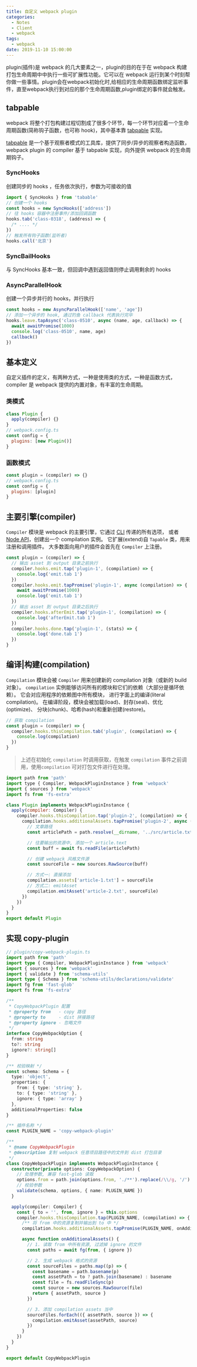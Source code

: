 ```yaml
---
title: 自定义 webpack plugin
categories:
  - Notes
  - Client
  - webpack
tags: 
  - webpack
date: 2019-11-10 15:00:00
---
```


plugin(插件)是 webpack 的几大要素之一，plugin的目的在于在 webpack 构建打包生命周期中中执行一些可扩展性功能。它可以在 webpack 运行到某个时刻帮你做一些事情。plugin会在webpack初始化时,给相应的生命周期函数绑定监听事件，直至webpack执行到对应的那个生命周期函数,plugin绑定的事件就会触发。

<!-- more -->

## tabpable

webpack 将整个打包构建过程切割成了很多个环节，每一个环节对应着一个生命周期函数(简称钩子函数，也可称 hook)，其中基本靠 [tabpable](https://github.com/webpack/tapable#tapable) 实现。

[tabpable](https://github.com/webpack/tapable#tapable) 是一个基于观察者模式的工具库，提供了同步/异步的观察者构造函数，webpack plugin 的 compiler 基于 tabpable 实现，向外提供 webpack 的生命周期钩子。

### SyncHooks

创建同步的 hooks ，任务依次执行，参数为可接收的值

~~~js
import { SyncHooks } from 'tabable'
// 创建一个 hooks
const hooks = new SyncHooks(['address'])
// 往 hooks 容器中注册事件/添加回调函数
hooks.tab('class-0318', (address) => {
  /* .... */
})
// 触发所有钩子函数(监听者)
hooks.call('北京')
~~~

### SyncBailHooks

与 SyncHooks 基本一致，但回调中遇到返回值则停止调用剩余的 hooks

### AsyncParallelHook

创建一个异步并行的 hooks，并行执行

~~~js
const hooks = new AsyncParallelHook(['name', 'age'])
// 添加一个异步的 hook, 通过钓鱼 callback 代表执行完毕
hooks.leave.tapAsync('class-0510', async (name, age, callback) => {
  await awaitPromise(1000)
  console.log('class-0510', name, age)
  callback()
})
~~~

## 基本定义

自定义插件的定义，有两种方式，一种是使用类的方式，一种是函数方式，compiler 是 webpack 提供的内置对象，有丰富的生命周期。

### 类模式

~~~js
class Plugin {
  apply(compiler) {}
}
// webpack.config.ts
const config = {
  plugins: [new Plugin()]
}
~~~

### 函数模式

~~~js
const plugin = (compiler) => {}
// webpack.config.ts
const config = {
  plugins: [plugin]
}
~~~

## 主要引擎(compiler)

`Compiler` 模块是 webpack 的主要引擎，它通过 [CLI](https://webpack.docschina.org/api/cli) 传递的所有选项， 或者 [Node API](https://webpack.docschina.org/api/node)，创建出一个 compilation 实例。 它扩展(extend)自 `Tapable` 类，用来注册和调用插件。 大多数面向用户的插件会首先在 `Compiler` 上注册。

~~~js
const plugin = (compiler) => {
  // 输出 asset 到 output 目录之前执行
  compiler.hooks.emit.tap('plugin-1', (compilation) => {
    console.log('emit.tab 1')
  })
  compiler.hooks.emit.tapPromise('plugin-1', async (compilation) => {
    await awaitPromise(1000)
    console.log('emit.tab 1')
  })
  // 输出 asset 到 output 目录之后执行
  compiler.hooks.afterEmit.tap('plugin-1', (compilation) => {
    console.log('afterEmit.tab 1')
  })
  compiler.hooks.done.tap('plugin-1', (stats) => {
    console.log('done.tab 1')
  })
}
~~~

## 编译|构建(compilation)

`Compilation` 模块会被 `Compiler` 用来创建新的 compilation 对象（或新的 build 对象）。 `compilation` 实例能够访问所有的模块和它们的依赖（大部分是循环依赖）。 它会对应用程序的依赖图中所有模块， 进行字面上的编译(literal compilation)。 在编译阶段，模块会被加载(load)、封存(seal)、优化(optimize)、 分块(chunk)、哈希(hash)和重新创建(restore)。

~~~js
// 获取 compilation
const plugin = (compiler) => {
  compiler.hooks.thisCompilation.tab('plugin', (compilation) => {
    console.log(compilation)
  })
}
~~~

> 上述在初始化 `compilation` 时调用获取，在触发 `compilation` 事件之前调用，使用`compilation` 可对打包文件进行在处理。

~~~js
import path from 'path'
import type { Compiler, WebpackPluginInstance } from 'webpack'
import { sources } from 'webpack'
import fs from 'fs-extra'

class Plugin implements WebpackPluginInstance {
  apply(compiler: Compiler) {
    compiler.hooks.thisCompilation.tap('plugin-2', (compilation) => {
      compilation.hooks.additionalAssets.tapPromise('plugin-2', async () => {
        // 文章路径
        const articlePath = path.resolve(__dirname, '../src/article.txt')

        // 往要输出的资源中, 添加一个 article.text
        const buff = await fs.readFile(articlePath)

        // 创建 webpack 风格文件源
        const sourceFile = new sources.RawSource(buff)

        // 方式一: 直接添加
        compilation.assets['article-1.txt'] = sourceFile
        // 方式二: emitAsset
        compilation.emitAsset('article-2.txt', sourceFile)
      })
    })
  }
}
export default Plugin
~~~

## 实现 copy-plugin

~~~ts
// plugin/copy-webpack-plugin.ts
import path from 'path'
import type { Compiler, WebpackPluginInstance } from 'webpack'
import { sources } from 'webpack'
import { validate } from 'schema-utils'
import type { Schema } from 'schema-utils/declarations/validate'
import fg from 'fast-glob'
import fs from 'fs-extra'

/**
 * CopyWebpackPlugin 配置
 * @property from   - copy 路径
 * @property to     - dist 拼接路径
 * @property ignore - 忽略文件
 */
interface CopyWebpackOption {
  from: string
  to?: string
  ignore?: string[]
}

/** 校验映射 */
const schema: Schema = {
  type: 'object',
  properties: {
    from: { type: 'string' },
    to: { type: 'string' },
    ignore: { type: 'array' }
  },
  additionalProperties: false
}

/** 插件名称 */
const PLUGIN_NAME = 'copy-webpack-plugin'

/**
 * @name CopyWebpackPlugin
 * @description 复制 webpack 任意项目路径中的文件到 dist 打包目录
 */
class CopyWebpackPlugin implements WebpackPluginInstance {
  constructor(private options: CopyWebpackOption) {
    // 处理参数, 兼容 fast-glob 读取
    options.from = path.join(options.from, './**').replace(/\\/g, '/')
    // 校验参数
    validate(schema, options, { name: PLUGIN_NAME })
  }

  apply(compiler: Compiler) {
    const { to = '', from, ignore } = this.options
    compiler.hooks.thisCompilation.tap(PLUGIN_NAME, (compilation) => {
      /** 将 from 中的资源复制并输出到 to 中 */
      compilation.hooks.additionalAssets.tapPromise(PLUGIN_NAME, onAdditionalAssets)

      async function onAdditionalAssets() {
        // 1. 读取 from 中所有资源, 过滤掉 ignore 的文件
        const paths = await fg(from, { ignore })

        // 2. 生成 webpack 格式的资源
        const sourceFiles = paths.map((p) => {
          const basename = path.basename(p)
          const assetPath = to ? path.join(basename) : basename
          const file = fs.readFileSync(p)
          const source = new sources.RawSource(file)
          return { assetPath, source }
        })

        // 3. 添加 compilation assets 当中
        sourceFiles.forEach(({ assetPath, source }) => {
          compilation.emitAsset(assetPath, source)
        })
      }
    })
  }
}

export default CopyWebpackPlugin
~~~